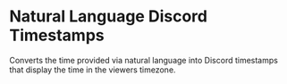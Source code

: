 # Natural Language Discord Timestamps

Converts the time provided via natural language into Discord timestamps that display the time in the viewers timezone.
